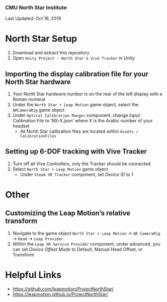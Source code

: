 ### CMU North Star Institute
Last Updated: Oct 16, 2019
# North Star Setup

1. Download and extract this repository 
2. Open `Unity Project - North Star & Vive Tracker` in Unity


## Importing the display calibration file for your North Star hardware
1. Your North Star hardware number is on the rear of the left display with a Roman numeral
2. Under the `North Star + Leap Motion` game object, select the `ARCameraRig` game object
3. Under `Optical Calibration Manger` component, change *Input Calibration File* to ’NS-X.json’ where X is the Arabic number of your headset
	 - All North Star calibration files are located within `Assets / CalibrationFiles`

## Setting up 6-DOF tracking with Vive Tracker 
1. Turn off all Vive Controllers, only the Tracker should be connected
2. Select `North Star + Leap Motion` game object
	 - Under `Steam VR Tracker` component, set *Device ID* to 1


# Other

## Customizing the Leap Motion’s relative transform
1. Navigate to the game object `North Star + Leap Motion` → `AR CameraRig` → `Head` → `Leap Provider`
2. Within the `Leap XR Service Provider` component, under advanced, you can set *Device Offset Mode* to Default, Manual Head Offset, or Transform


# Helpful Links
 - https://github.com/leapmotion/ProjectNorthStar/
 - https://leapmotion.github.io/ProjectNorthStar/

